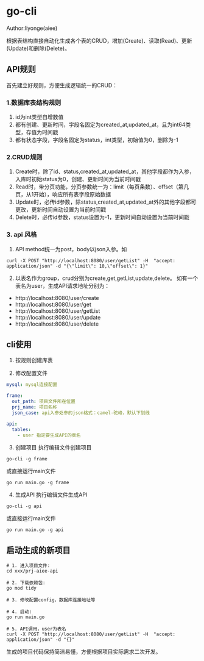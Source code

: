 # go-cli

Author:liyonge(aiee)

根据表结构直接自动化生成各个表的CRUD，增加(Create)、读取(Read)、更新(Update)和删除(Delete)。

## API规则
首先建立好规则，方便生成逻辑统一的CRUD：

### 1.数据库表结构规则
1. id为int类型自增数值
2. 都有创建、更新时间，字段名固定为created_at,updated_at，且为int64类型，存值为时间戳
3. 都有状态字段，字段名固定为status，int类型，初始值为0，删除为-1

### 2.CRUD规则
1. Create时，除了id、status,created_at,updated_at，其他字段都作为入参，入库时初始status为0，创建、更新时间为当前时间戳
2. Read时，带分页功能，分页参数统一为：limit（每页条数）、offset（第几页，从1开始），响应所有表字段原始数据
3. Update时，必传id参数，除status,created_at,updated_at外的其他字段都可更改，更新时间自动设置为当前时间戳
4. Delete时，必传id参数，status设置为-1，更新时间自动设置为当前时间戳

### 3. api 风格
1. API method统一为post，body以json入参。如
```shell
curl -X POST "http://localhost:8080/user/getList" -H  "accept: application/json" -d "{\"limit\": 10,\"offset\": 1}" 
```
2. 以表名作为group，crud分别为create,get,getList,update,delete。
如有一个表名为user，生成API请求地址分别为：
- http://localhost:8080/user/create 
- http://localhost:8080/user/get 
- http://localhost:8080/user/getList 
- http://localhost:8080/user/update 
- http://localhost:8080/user/delete 


## cli使用
1. 按规则创建库表

2. 修改配置文件
```yml
mysql: mysql连接配置

frame:
  out_path: 项目文件所在位置
  prj_name: 项目名称
  json_case: api入参处参的json格式：camel-驼峰，默认下划线

api:
  tables: 
    - user 指定要生成API的表名
```

3. 创建项目
执行编辑文件创建项目
```shell
go-cli -g frame
```
或直接运行main文件
```shell
go run main.go -g frame
```

4. 生成API
执行编辑文件生成API
```shell
go-cli -g api
```
或直接运行main文件
```shell
go run main.go -g api
```

## 启动生成的新项目
```shell
# 1. 进入项目文件: 
cd xxx/prj-aiee-api

# 2. 下载依赖包: 
go mod tidy

# 3. 修改配置config，数据库连接地址等

# 4. 启动: 
go run main.go

# 5. API调用，user为表名
curl -X POST "http://localhost:8080/user/getList" -H  "accept: application/json" -d "{}" 

```

生成的项目代码保持简洁易懂，方便根据项目实际需求二次开发。